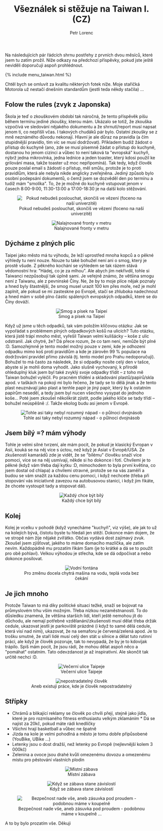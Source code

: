 ﻿---
layout: post
title: Všeználek si stěžuje na Taiwan I. (CZ)
description: Potřehy a poznatky z pobytu na Taiwanu
author: Petr Lorenc
comments: true
---

Na následujících pár řádcích shrnu postřehy z prvních dvou měsíců, které jsem tu zatím prožil. Níže odkazy na předchozí příspěvky, pokud jste ještě neviděli doporučuji aspoň prohlédnout.

{% include menu_taiwan.html %}

Chtěl bych se omluvit za kvalitu některých fotek níže. Moje stařičká Motorola už nestačí dnešním standardům (jestli teda někdy stačila) ...

## Folow the rules (zvyk z Japonska)

Škola je teď o zkouškovém období tak náročná, že tento příspěvěk píšu během termínu jediné zkoušky, kterou mám. Ukázalo se totiž, že zkouška vzpočívá ve sledování nějakého dokumentu a že shrnutí/report musí napsat jenom ti, co nepřišli včas. I takových chudáků pár bylo. Ostatní zkoušky se z mně neznámého důvodu nekonají. Hlavní je ale důraz na pravidla (a čím stupidnější pravidlo, tím víc se musí dodržovat). Příkladem budiž žádost o přístup do kuchyně (ano, zde se musí písemně žádat o přístup do kuchyně, dostanou ho jenom cizinci a vůbec to není taková ta "evropská" kuchyň, nýbrž jedna mikrovlnka, jedna lednice a jeden toaster, který kdosi použil ke grilování masa, takže toaster už moc nepřipomíná). Tak tedy, když člověk pouze poslal email s žádostí o přístup, měl smůlu, protože je to proti pravidlům, která ale nebyla nikde anglicky zveřejněna. Jediný způsob bylo osobní podepsání dokumentů, o čemž jsem se dozvěděl den po termínu a tudíž mám "smolíka". To, že je možné do kuchyně vstupovat jenom v časech 8:00-9:00, 11:30-13:00 a 17:00-18:30 je na další kolo stěžování.



<figure class="inage" align="middle">
  <img src="{{ site.baseurl }}/images/Taiwan_2/01.jpg" alt="Pokud nebudeš poslouchat, skončíš ve vězení (foceno na naší univerzitě)" title="Univerzita jako vězení" />
  <figcaption>Pokud nebudeš poslouchat, skončíš ve vězení (foceno na naší univerzitě)</figcaption>
</figure>



<figure class="inage" align="middle">
  <img src="{{ site.baseurl }}/images/Taiwan_2/02.jpg" alt="Nalajnované fronty v metru" title="Nalajnované fronty v metru" />
  <figcaption>Nalajnované fronty v metru</figcaption>
</figure>



## Dýcháme z plných plic

Taipei jako město má tu výhodu, že leží uprostřed mnoha kopců a o pěkné výhledy tu není nouze. Nouze tu také bohužel není ani o smog, který je prostě všude. Z pěkného kochání se výhledem se tak rázem stává vědomostní hra: "Hádej, co je za mlhou". Ale abych jim nekřivdil, tohle si Taiwanci nezpůsobují tak úplně sami. Je veřejně známo, že většina smogu není z Taiwanu, ale z pevninské Číny. Ne, že by to moje plíce nějak poznaly a hned byly štastnější, že smog musel urazit 100 km přes moře, než je mohl zaplnit, ale pokud se mi zasteskne po Evropě, stačí se zhluboka nadechnout a hned mám v sobě plno částic spálených evropských odpadků, které se do Číny dováží. 


<figure class="inage" align="middle">
  <img src="{{ site.baseurl }}/images/Taiwan_2/05.jpg" alt="Smog a písek na Taipeí" title="Smog a písek na Taipeí" />
  <figcaption>Smog a písek na Taipeí</figcaption>
</figure>


Když už jsme u těch odpadků, tak vám položím klíčovou otázku: Jak se vypořádat s problémem plných odpadkových košů na ulicích? Tuto otázku, která jistě trápí mnoho měst, vyřešil Taiwan velmi kulišácky – koše z ulic odstranil. Jak chytré, že? Dá přece rozum, že co tam není, nemůže být plné :D. Samozřejmně je tento model možný pouze v zemi, kde je odhození odpadku mimo koš proti pravidlům a kde je zárověn 99 % populace na dodržování pravidel přímo závislá (tj. tento model pro Prahu nedoporučuji). Bohužel to má často za následek, že si odpadky nosíte celý den v tašce, abyste si je mohli doma vyhodit. Jako slušně vychovaný, k přírodě ohleduplný kluk jsem byl také zvyklý svoje odpadky třídit – z toho mě Taiwan bohužel vyléčil. Po pracném třídění a skladování plastů/papírů/skla apod. v taškách na pokoji mi bylo řečeno, že tady se to dělá jinak a že tento plast neuznávají jako plast a tenhle papír je jiný papír, který by k ostatním papírům neseděl, a tedy jsem byl nucen všechno vysypat do jednoho koše... Poté jsem zkoušel několikrát zjistit, podle jakého klíče se tady třídí – bohužel neúspěšně :/. Takže ekolog budu asi jenom v Evropě. 


<figure class="inage" align="middle">
  <img src="{{ site.baseurl }}/images/Taiwan_2/04.jpg" alt="Tohle asi taky nebyl rozumný nápad - o půlnoci dvojnásob" title="Půlnoc na kolejích" />
  <figcaption>Tohle asi taky nebyl rozumný nápad - o půlnoci dvojnásob</figcaption>
</figure>


## Jsem bílý =? mám výhody

Tohle je velmi silné tvrzení, ale mám pocit, že pokud je klasický Evropan v Asii, kouká se na něj více s úctou, než když je Asiat v Evropě/USA. Ze zkušeností kamarádů zde je vidět, že se "bílému" člověku snaží více pomoci, více se na něj usmívají, někde si ho dokonce i fotí. Chvílemi je to pěkné (když vám třeba dají kytku :D, mimochodem to byla první květina, co jsem dostal od chlapa) a chvílemi otravné, protože se na vás zaměří a budou se vám snažit za každou cenu pomoci, i když nechcete (třeba při stopování vás iniciativně zavezou na autobusovou stanici, i když jim řikáte, že chcete vystoupit tady a stopovat dál).


<figure class="inage" align="middle">
  <img src="{{ site.baseurl }}/images/Taiwan_2/06.jpg" alt="Každý chce být bílý" title="Každý chce být bílý" />
  <figcaption>Každý chce být bílý</figcaption>
</figure>


## Kolej

Kolej je vcelku v pohodě (když vynecháme "kuchyň", viz výše), ale jak to už na kolejích bývá, čistotu byste tu hledali jen stěží. Dokonce mám dojem, že ve stropě nám žije nějaké zvířátko. Občas vydává dost zajímavý zvuk. Zkoušel jsem zjišťovat, jakého to máme domacího mazlíčka, ale zatím nevím. Každopádně mu prozatím říkám Sam (je to krátké a dá se to použít pro obě pohlaví). Velkou výhodou je střecha, kde se dá odpočívat a nebo dokonce posilovat. 


<figure class="inage" align="middle">
  <img src="{{ site.baseurl }}/images/Taiwan_2/07.jpg" alt="Vodní fontána" title="Vodní fontána" />
  <figcaption>Pro změnu docela chytrá mašina na vodu, teplá voda bez čekání</figcaption>
</figure>


## Je jich mnoho

Protože Taiwan to má díky politické situaci težké, snaží se bojovat na průmyslovém trhu vším možným. Třeba nízkou nezaměstnaností. To do důsledku znamená, že většina starších lidí, kteří ještě nemohou jít do důchodu, ale nemají potřebné vzdělanání/zkušenosti musí dělat třeba držák cedule, ukazovat jestli je parkoviště prázdné (i když to samé dělá cedule, která visí nad nimi), ukazovat, že na semaforu je červená/zelená apod. Je to trošku smutné, že staří lidé musí celý den stát u silnice a dělat tuto rutinní práci, ale když je člověk pozoruje, tak to nevypadá, že by je to kdovíjak trápilo. Spíš mám pocit, že jsou rádi, že mohou dělat aspoň něco a "pomáhat" ostatním. Tato odevzdanost je až inspirativní. Ale skončit tak určitě nechci :D.


<figure class="inage" align="middle">
  <img src="{{ site.baseurl }}/images/Taiwan_2/08.jpg" alt="Večerní ulice Taipeje" title="Večerní ulice Taipeje" />
  <figcaption>Večerní ulice Taipeje</figcaption>
</figure>



<figure class="inage" align="middle">
  <img src="{{ site.baseurl }}/images/Taiwan_2/09.jpg" alt="nepostradatelný člověk" title="Nepostradatelný člověk" />
  <figcaption>Aneb existují práce, kde je člověk nepostradatelný</figcaption>
</figure>


## Střípky

 * Chrámů a blikající reklamy se člověk po chvíli přejí, stejně jako jídla, které je pro rozmlsaného fitness enthusiastu velkým zklamáním
 * Dá se najíst za 20kč, pokud máte rádi knedlíčky
 * Všichni hrají basketball a vůbec ne špatně
 * Jízda na kole je velmi pohodlná a město je tomu dobře připůsobené (YouBike, UBike ...)
 * Letenky jsou o dost dražší, než letenky po Evropě (nejlevnější kolem 3 000kč)
 * Zelenina a ovoce jsou drahé kvůli omezenému dovozu a omezenému místu pro pěstování vlastních plodin


<figure class="inage" align="middle">
  <img src="{{ site.baseurl }}/images/Taiwan_2/10.jpg" alt="Místní zábava" title="Místní zábava" />
  <figcaption>Místní zábava</figcaption>
</figure>



<figure class="inage" align="middle">
  <img src="{{ site.baseurl }}/images/Taiwan_2/11.jpg" alt="Když se zábava stane závislostí" title="Když se zábava stane závislostí" />
  <figcaption>Když se zábava stane závislostí</figcaption>
</figure>



<figure class="inage" align="middle">
  <img src="{{ site.baseurl }}/images/Taiwan_2/03.jpg" alt="Bezpečnost nade vše, aneb zásuvka pod proudem - podobnou máme v koupelně" title="Bezpečnost" />
  <figcaption>Bezpečnost nade vše, aneb zásuvka pod proudem - podobnou máme v koupelně ...</figcaption>
</figure>

 A to by bylo prozatím vše. Děkuji















